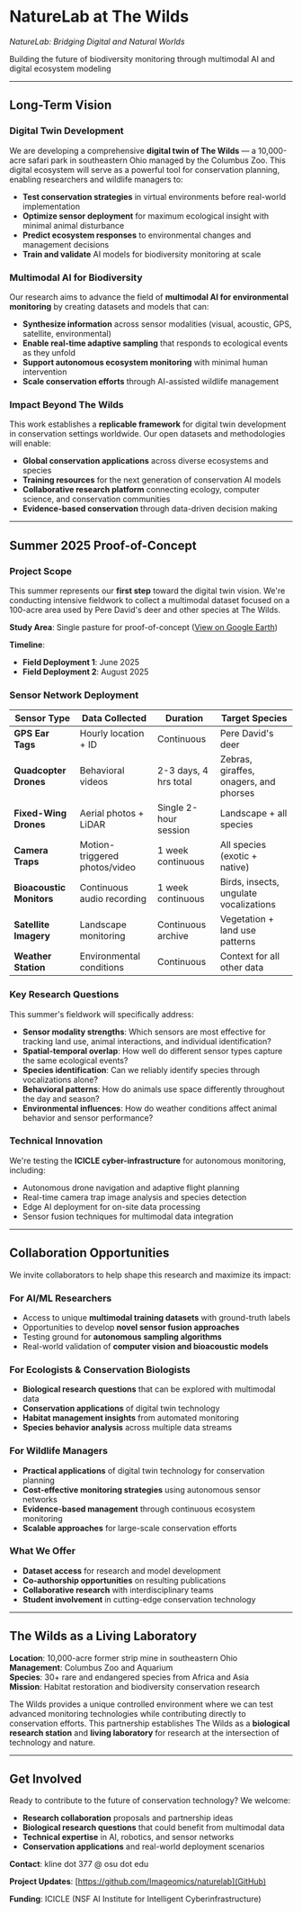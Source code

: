 # NatureLab at The Wilds

*NatureLab: Bridging Digital and Natural Worlds*

Building the future of biodiversity monitoring through multimodal AI and digital ecosystem modeling

---

## Long-Term Vision

### Digital Twin Development
We are developing a comprehensive **digital twin of The Wilds** — a 10,000-acre safari park in southeastern Ohio managed by the Columbus Zoo. This digital ecosystem will serve as a powerful tool for conservation planning, enabling researchers and wildlife managers to:

- **Test conservation strategies** in virtual environments before real-world implementation
- **Optimize sensor deployment** for maximum ecological insight with minimal animal disturbance  
- **Predict ecosystem responses** to environmental changes and management decisions
- **Train and validate** AI models for biodiversity monitoring at scale

### Multimodal AI for Biodiversity
Our research aims to advance the field of **multimodal AI for environmental monitoring** by creating datasets and models that can:

- **Synthesize information** across sensor modalities (visual, acoustic, GPS, satellite, environmental)
- **Enable real-time adaptive sampling** that responds to ecological events as they unfold
- **Support autonomous ecosystem monitoring** with minimal human intervention
- **Scale conservation efforts** through AI-assisted wildlife management

### Impact Beyond The Wilds
This work establishes a **replicable framework** for digital twin development in conservation settings worldwide. Our open datasets and methodologies will enable:

- **Global conservation applications** across diverse ecosystems and species
- **Training resources** for the next generation of conservation AI models
- **Collaborative research platform** connecting ecology, computer science, and conservation communities
- **Evidence-based conservation** through data-driven decision making

---

## Summer 2025 Proof-of-Concept

### Project Scope
This summer represents our **first step** toward the digital twin vision. We're conducting intensive fieldwork to collect a multimodal dataset focused on a 100-acre area used by Pere David's deer and other species at The Wilds.

**Study Area**: Single pasture for proof-of-concept ([View on Google Earth](https://earth.google.com/earth/d/10GVFBTCYF9KAoQrGtzBVqn38AuPclY2s?usp=sharing))

**Timeline**: 
- **Field Deployment 1**: June 2025  
- **Field Deployment 2**: August 2025

### Sensor Network Deployment

| Sensor Type | Data Collected | Duration | Target Species |
|-------------|----------------|----------|----------------|
| **GPS Ear Tags** | Hourly location + ID | Continuous | Pere David's deer |
| **Quadcopter Drones** | Behavioral videos | 2-3 days, 4 hrs total | Zebras, giraffes, onagers, and phorses |
| **Fixed-Wing Drones** | Aerial photos + LiDAR | Single 2-hour session | Landscape + all species |
| **Camera Traps** | Motion-triggered photos/video | 1 week continuous | All species (exotic + native) |
| **Bioacoustic Monitors** | Continuous audio recording | 1 week continuous | Birds, insects, ungulate vocalizations |
| **Satellite Imagery** | Landscape monitoring | Continuous archive | Vegetation + land use patterns |
| **Weather Station** | Environmental conditions | Continuous | Context for all other data |

### Key Research Questions
This summer's fieldwork will specifically address:

- **Sensor modality strengths**: Which sensors are most effective for tracking land use, animal interactions, and individual identification?
- **Spatial-temporal overlap**: How well do different sensor types capture the same ecological events?
- **Species identification**: Can we reliably identify species through vocalizations alone?
- **Behavioral patterns**: How do animals use space differently throughout the day and season?
- **Environmental influences**: How do weather conditions affect animal behavior and sensor performance?

### Technical Innovation
We're testing the **ICICLE cyber-infrastructure** for autonomous monitoring, including:
- Autonomous drone navigation and adaptive flight planning
- Real-time camera trap image analysis and species detection  
- Edge AI deployment for on-site data processing
- Sensor fusion techniques for multimodal data integration

---

## Collaboration Opportunities

We invite collaborators to help shape this research and maximize its impact:

### For AI/ML Researchers
- Access to unique **multimodal training datasets** with ground-truth labels
- Opportunities to develop **novel sensor fusion approaches**
- Testing ground for **autonomous sampling algorithms**
- Real-world validation of **computer vision and bioacoustic models**

### For Ecologists & Conservation Biologists  
- **Biological research questions** that can be explored with multimodal data
- **Conservation applications** of digital twin technology
- **Habitat management insights** from automated monitoring
- **Species behavior analysis** across multiple data streams

### For Wildlife Managers
- **Practical applications** of digital twin technology for conservation planning
- **Cost-effective monitoring strategies** using autonomous sensor networks
- **Evidence-based management** through continuous ecosystem monitoring
- **Scalable approaches** for large-scale conservation efforts

### What We Offer
- **Dataset access** for research and model development
- **Co-authorship opportunities** on resulting publications  
- **Collaborative research** with interdisciplinary teams
- **Student involvement** in cutting-edge conservation technology

---

## The Wilds as a Living Laboratory

**Location**: 10,000-acre former strip mine in southeastern Ohio  
**Management**: Columbus Zoo and Aquarium  
**Species**: 30+ rare and endangered species from Africa and Asia  
**Mission**: Habitat restoration and biodiversity conservation research

The Wilds provides a unique controlled environment where we can test advanced monitoring technologies while contributing directly to conservation efforts. This partnership establishes The Wilds as a **biological research station** and **living laboratory** for research at the intersection of technology and nature.

---

## Get Involved

Ready to contribute to the future of conservation technology? We welcome:

- **Research collaboration** proposals and partnership ideas
- **Biological research questions** that could benefit from multimodal data  
- **Technical expertise** in AI, robotics, and sensor networks
- **Conservation applications** and real-world deployment scenarios

**Contact**: kline dot 377 @ osu dot edu

**Project Updates**: [https://github.com/Imageomics/naturelab](GitHub)

**Funding**: ICICLE (NSF AI Institute for Intelligent Cyberinfrastructure)
